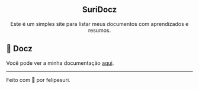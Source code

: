 <h2 align="center">
  SuriDocz
</h2>

<p align="center">
  Este é um simples site para listar meus documentos com aprendizados e resumos.
</p>

## 📄 Docz

Você pode ver a minha documentação [aqui](https://docz.felipesuri.com).

---

Feito com 💜 por felipesuri.
